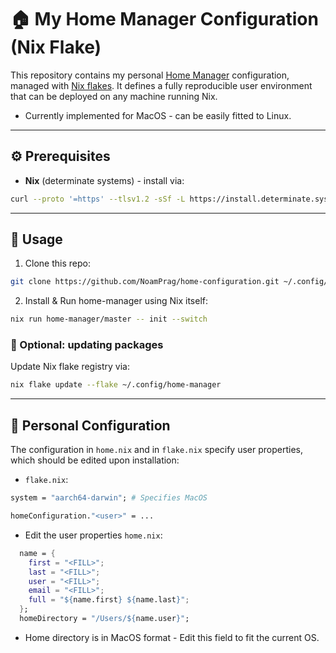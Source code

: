 # 🏠 My Home Manager Configuration (Nix Flake)


This repository contains my personal [Home Manager](https://nix-community.github.io/home-manager/) configuration, managed with [Nix flakes](https://nixos.wiki/wiki/Flakes).
It defines a fully reproducible user environment that can be deployed on any machine running Nix.
* Currently implemented for MacOS - can be easily fitted to Linux.

---

## ⚙️ Prerequisites
- **Nix** (determinate systems) - install via:
```bash
curl --proto '=https' --tlsv1.2 -sSf -L https://install.determinate.systems/nix | sh -s -- install --determinate
```

---

## 🚀 Usage
1. Clone this repo:
```bash
git clone https://github.com/NoamPrag/home-configuration.git ~/.config/home-manager
```

2. Install & Run home-manager using Nix itself:
```bash
nix run home-manager/master -- init --switch
```

### 🔄 Optional: updating packages
Update Nix flake registry via:
```bash
nix flake update --flake ~/.config/home-manager
```

---

## 👤 Personal Configuration
The configuration in `home.nix` and in `flake.nix` specify user properties, which should be edited upon installation:

- `flake.nix`:
```nix
system = "aarch64-darwin"; # Specifies MacOS
```

```nix
homeConfiguration."<user>" = ...
```

- Edit the user properties `home.nix`:
```nix
  name = {
    first = "<FILL>";
    last = "<FILL>";
    user = "<FILL>";
    email = "<FILL>";
    full = "${name.first} ${name.last}";
  };
  homeDirectory = "/Users/${name.user}";
```
* Home directory is in MacOS format - Edit this field to fit the current OS.
